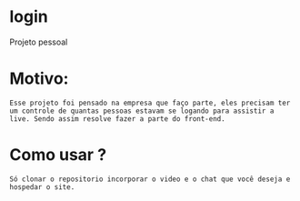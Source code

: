# login
Projeto pessoal 

# Motivo:
    Esse projeto foi pensado na empresa que faço parte, eles precisam ter um controle de quantas pessoas estavam se logando para assistir a live. Sendo assim resolve fazer a parte do front-end.

# Como usar ?
    Só clonar o repositorio incorporar o video e o chat que você deseja e hospedar o site.